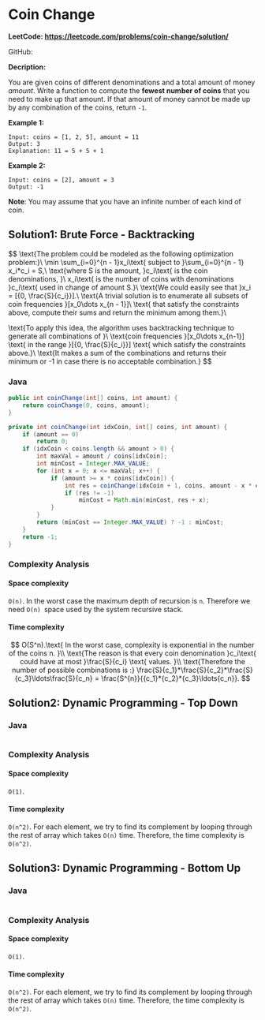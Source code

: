 # Coin Change

**LeetCode: https://leetcode.com/problems/coin-change/solution/**

GitHub: 

**Decription:**

You are given coins of different denominations and a total amount of money *amount*. Write a function to compute the **fewest number of coins** that you need to make up that amount. If that amount of money cannot be made up by any combination of the coins, return `-1`.

**Example 1:**

```
Input: coins = [1, 2, 5], amount = 11
Output: 3 
Explanation: 11 = 5 + 5 + 1
```

**Example 2:**

```
Input: coins = [2], amount = 3
Output: -1
```

**Note**:
You may assume that you have an infinite number of each kind of coin.

## Solution1: Brute Force - Backtracking

$$
\text{The problem could be modeled as the following optimization problem:}\\
\min \sum_{i=0}^{n - 1}x_i\text{ subject to }\sum_{i=0}^{n - 1} x_i*c_i = S,\\ 
\text{where S is the amount, }c_i\text{ is the coin denominations, }\\
x_i\text{ is the number of coins with denominations }c_i\text{ used in change of amount S.}\\
\text{We could easily see that }x_i = [{0, \frac{S}{c_i}}].\\
\text{A trivial solution is to enumerate all subsets of coin frequencies }[x_0\dots x_{n - 1}]\\ \text{ that satisfy the constraints above, compute their sums and return the minimum among them.}\\

\text{To apply this idea, the algorithm uses backtracking technique to generate all combinations of }\\
\text{coin frequencies }[x_0\dots x_{n-1}] \text{ in the range }[{0, \frac{S}{c_i}}] \text{ which satisfy the constraints above.}\\
\text{It makes a sum of the combinations and returns their minimum or -1 in case there is no acceptable combination.}
$$


### Java

```java
public int coinChange(int[] coins, int amount) {
    return coinChange(0, coins, amount);
}

private int coinChange(int idxCoin, int[] coins, int amount) {
    if (amount == 0)
        return 0;
    if (idxCoin < coins.length && amount > 0) {
        int maxVal = amount / coins[idxCoin];
        int minCost = Integer.MAX_VALUE;
        for (int x = 0; x <= maxVal; x++) {
            if (amount >= x * coins[idxCoin]) {
                int res = coinChange(idxCoin + 1, coins, amount - x * coins[idxCoin]);
                if (res != -1)
                    minCost = Math.min(minCost, res + x);
            }
        }
        return (minCost == Integer.MAX_VALUE) ? -1 : minCost;
    }
    return -1;
}
```

### Complexity Analysis

#### Space complexity

`O(n)`. In the worst case the maximum depth of recursion is `n`. Therefore we need `O(n) `space used by the system recursive stack.

#### Time complexity

$$
O(S^n).\text{ In the worst case, complexity is exponential in the number of the coins n. }\\
\text{The reason is that every coin denomination }c_i\text{ could have at most }\frac{S}{c_i} \text{ values. }\\
\text{Therefore the number of possible combinations is :}
\frac{S}{c_1}*\frac{S}{c_2}*\frac{S}{c_3}\ldots\frac{S}{c_n} = \frac{S^{n}}{{c_1}*{c_2}*{c_3}\ldots{c_n}}.
$$

## Solution2: Dynamic Programming - Top Down

### Java

```java

```

### Complexity Analysis

#### Space complexity

`O(1)`. 

#### Time complexity

`O(n^2)`. For each element, we try to find its complement by looping through the rest of array which takes `O(n)` time. Therefore, the time complexity is `O(n^2)`.

## Solution3: Dynamic Programming - Bottom Up

### Java

```java

```

### Complexity Analysis

#### Space complexity

`O(1)`. 

#### Time complexity

`O(n^2)`. For each element, we try to find its complement by looping through the rest of array which takes `O(n)` time. Therefore, the time complexity is `O(n^2)`.